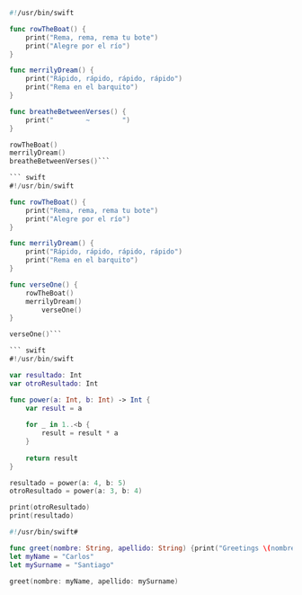 ``` swift
#!/usr/bin/swift

func rowTheBoat() {
    print("Rema, rema, rema tu bote")
    print("Alegre por el río")
}

func merrilyDream() {
    print("Rápido, rápido, rápido, rápido")
    print("Rema en el barquito")
}

func breatheBetweenVerses() {
    print("        ~        ")
}

rowTheBoat()
merrilyDream()
breatheBetweenVerses()```

``` swift
#!/usr/bin/swift

func rowTheBoat() {
    print("Rema, rema, rema tu bote")
    print("Alegre por el río")
}

func merrilyDream() {
    print("Rápido, rápido, rápido, rápido")
    print("Rema en el barquito")
}

func verseOne() {
    rowTheBoat()
    merrilyDream()
		verseOne()
}

verseOne()```

``` swift
#!/usr/bin/swift

var resultado: Int
var otroResultado: Int

func power(a: Int, b: Int) -> Int {
    var result = a
     
    for _ in 1..<b {
        result = result * a
    }
     
    return result
}

resultado = power(a: 4, b: 5)
otroResultado = power(a: 3, b: 4)

print(otroResultado)
print(resultado)
```

``` swift
#!/usr/bin/swift#

func greet(nombre: String, apellido: String) {print("Greetings \(nombre) \(apellido)")}
let myName = "Carlos"
let mySurname = "Santiago"

greet(nombre: myName, apellido: mySurname)
```

